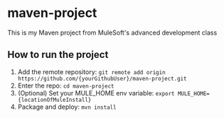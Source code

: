 # maven-project
This is my Maven project from MuleSoft's advanced development class
## How to run the project
1. Add the remote repository: `git remote add origin https://github.com/{yourGithubUser}/maven-project.git`
1. Enter the repo: `cd maven-project`
1. (Optional) Set your MULE_HOME env variable: `export MULE_HOME={locationOfMuleInstall}`
1. Package and deploy: `mvn install` 